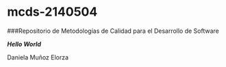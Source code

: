 # mcds-2140504
###Repositorio de Metodologías de Calidad para el Desarrollo de Software

***Hello World***

Daniela Muñoz Elorza